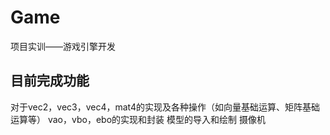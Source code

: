 # Game
项目实训——游戏引擎开发

## 目前完成功能

对于vec2，vec3，vec4，mat4的实现及各种操作（如向量基础运算、矩阵基础运算等）
vao，vbo，ebo的实现和封装
模型的导入和绘制
摄像机
